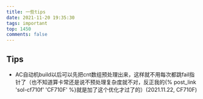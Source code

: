 ```yaml
---
title: 一些tips
date: 2021-11-20 19:35:30
tags: important
top: 1450
comments: false
---
```


## Tips
 - AC自动机build以后可以先把cnt数组预处理出来，这样就不用每次都跳fail指针了（也不知道算卡常还是说不预处理复杂度就不对，反正我的{% post_link 'sol-cf710f' 'CF710F' %}就是加了这个优化才过了的）(2021.11.22, CF710F)